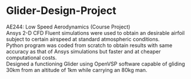 # Glider-Design-Project
AE244: Low Speed Aerodynamics (Course Project) <br/>
Ansys 2-D CFD Fluent simulations were used to obtain an desirable airfoil subject to certain airspeed at standard atmospheric conditions.<br/>
Python program was coded from scratch to obtain results with same accuracy as that of Ansys simulations but faster and at cheaper computational costs.<br/>
Designed a functioning Glider using OpenVSP software capable of gliding 30km from an altitude of 1km while carrying an 80kg man.<br/>
